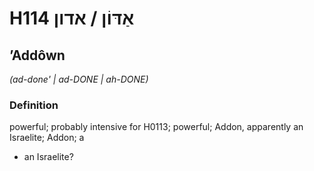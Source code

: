 # H114 אַדּוֹן / אדון

## ʼAddôwn

_(ad-done' | ad-DONE | ah-DONE)_

### Definition

powerful; probably intensive for H0113; powerful; Addon, apparently an Israelite; Addon; a

- an Israelite?
